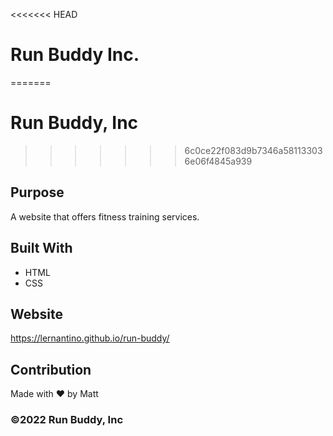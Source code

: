 <<<<<<< HEAD
# Run Buddy Inc.

=======
# Run Buddy, Inc
>>>>>>> 6c0ce22f083d9b7346a581133036e06f4845a939

## Purpose
A website that offers fitness training services. 

## Built With
* HTML
* CSS

## Website
https://lernantino.github.io/run-buddy/

## Contribution
Made with ❤️ by Matt

### ©️2022 Run Buddy, Inc 
